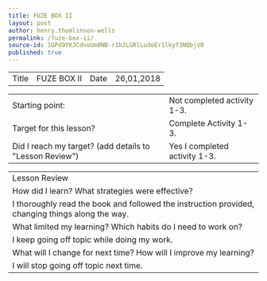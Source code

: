 ```yaml
---
title: FUZE BOX II
layout: post
author: henry.thomlinson-wells
permalink: /fuze-box-ii/
source-id: 1GPd9YKJCdvoUm0NB-r1hJLGRlLudoEr1lkyf3NQbjV0
published: true
---
```

<table>
  <tr>
    <td>Title</td>
    <td>FUZE BOX II</td>
    <td>Date</td>
    <td>26,01,2018</td>
  </tr>
</table>


<table>
  <tr>
    <td>Starting point:</td>
    <td>Not completed activity 1-3.</td>
  </tr>
  <tr>
    <td>Target for this lesson?</td>
    <td>Complete Activity 1-3.</td>
  </tr>
  <tr>
    <td>Did I reach my target? 
(add details to "Lesson Review")</td>
    <td>Yes I completed activity 1-3.</td>
  </tr>
</table>


<table>
  <tr>
    <td>Lesson Review</td>
  </tr>
  <tr>
    <td>How did I learn? What strategies were effective? </td>
  </tr>
  <tr>
    <td>I thoroughly read the book and followed the instruction provided, changing things along the way.</td>
  </tr>
  <tr>
    <td>What limited my learning? Which habits do I need to work on? </td>
  </tr>
  <tr>
    <td>I keep going off topic while doing my work.</td>
  </tr>
  <tr>
    <td>What will I change for next time? How will I improve my learning?</td>
  </tr>
  <tr>
    <td>I will stop going off topic next time.</td>
  </tr>
</table>


